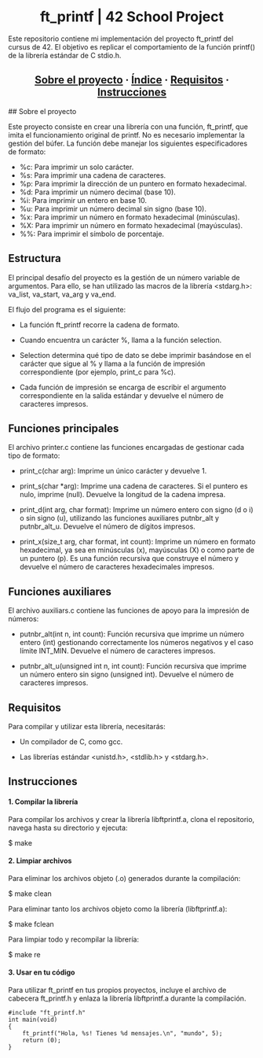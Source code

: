 <h1 align="center">ft_printf | 42 School Project</h1>

Este repositorio contiene mi implementación del proyecto ft_printf del cursus de 42. El objetivo es replicar el comportamiento de la función printf() de la librería estándar de C stdio.h.

<h2 align="center">
    <a href="#sobre-el-proyecto">Sobre el proyecto</a>
    <span> · </span>
    <a href="#índice">Índice</a>
    <span> · </span>
    <a href="#requisitos">Requisitos</a>
    <span> · </span>
    <a href="#instrucciones">Instrucciones</a>
</h2>
## Sobre el proyecto

Este proyecto consiste en crear una librería con una función, ft_printf, que imita el funcionamiento original de printf. No es necesario implementar la gestión del búfer. La función debe manejar los siguientes especificadores de formato:
* %c: Para imprimir un solo carácter.
* %s: Para imprimir una cadena de caracteres.
* %p: Para imprimir la dirección de un puntero en formato hexadecimal.
* %d: Para imprimir un número decimal (base 10).
* %i: Para imprimir un entero en base 10.
* %u: Para imprimir un número decimal sin signo (base 10).
* %x: Para imprimir un número en formato hexadecimal (minúsculas).
* %X: Para imprimir un número en formato hexadecimal (mayúsculas).
* %%: Para imprimir el símbolo de porcentaje.

## Estructura

El principal desafío del proyecto es la gestión de un número variable de argumentos. Para ello, se han utilizado las macros de la librería <stdarg.h>: va_list, va_start, va_arg y va_end.

El flujo del programa es el siguiente:

* La función ft_printf recorre la cadena de formato.

* Cuando encuentra un carácter %, llama a la función selection.

* Selection determina qué tipo de dato se debe imprimir basándose en el carácter que sigue al % y llama a la función de impresión correspondiente (por ejemplo, print_c para %c).

* Cada función de impresión se encarga de escribir el argumento correspondiente en la salida estándar y devuelve el número de caracteres impresos.

## Funciones principales

El archivo printer.c contiene las funciones encargadas de gestionar cada tipo de formato:

* print_c(char arg): Imprime un único carácter y devuelve 1.

* print_s(char *arg): Imprime una cadena de caracteres. Si el puntero es nulo, imprime (null). Devuelve la longitud de la cadena impresa.

* print_d(int arg, char format): Imprime un número entero con signo (d o i) o sin signo (u), utilizando las funciones auxiliares putnbr_alt y putnbr_alt_u. Devuelve el número de dígitos impresos.

* print_x(size_t arg, char format, int count): Imprime un número en formato hexadecimal, ya sea en minúsculas (x), mayúsculas (X) o como parte de un puntero (p). Es una función recursiva que construye el número y devuelve el número de caracteres hexadecimales impresos.

## Funciones auxiliares

El archivo auxiliars.c contiene las funciones de apoyo para la impresión de números:

* putnbr_alt(int n, int count): Función recursiva que imprime un número entero (int) gestionando correctamente los números negativos y el caso límite INT_MIN. Devuelve el número de caracteres impresos.

* putnbr_alt_u(unsigned int n, int count): Función recursiva que imprime un número entero sin signo (unsigned int). Devuelve el número de caracteres impresos.

## Requisitos

Para compilar y utilizar esta librería, necesitarás:

* Un compilador de C, como gcc.

* Las librerías estándar <unistd.h>, <stdlib.h> y <stdarg.h>.

## Instrucciones
#### 1. Compilar la librería

Para compilar los archivos y crear la librería libftprintf.a, clona el repositorio, navega hasta su directorio y ejecuta:

$ make

#### 2. Limpiar archivos

Para eliminar los archivos objeto (.o) generados durante la compilación:

$ make clean

Para eliminar tanto los archivos objeto como la librería (libftprintf.a):

$ make fclean

Para limpiar todo y recompilar la librería:

$ make re

#### 3. Usar en tu código

Para utilizar ft_printf en tus propios proyectos, incluye el archivo de cabecera ft_printf.h y enlaza la librería libftprintf.a durante la compilación.

    #include "ft_printf.h"
    int main(void)
    {
        ft_printf("Hola, %s! Tienes %d mensajes.\n", "mundo", 5);    
        return (0);    
    }
